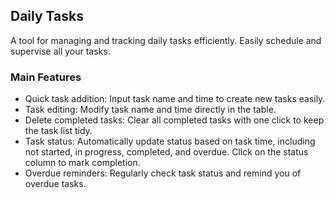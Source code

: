   <h2>Daily Tasks</h2>
    <p>A tool for managing and tracking daily tasks efficiently. Easily schedule and supervise all your tasks.</p>
    <h3>Main Features</h3>
    <ul>
      <li>Quick task addition: Input task name and time to create new tasks easily.</li>
      <li>Task editing: Modify task name and time directly in the table.</li>
      <li>Delete completed tasks: Clear all completed tasks with one click to keep the task list tidy.</li>
      <li>Task status: Automatically update status based on task time, including not started, in progress, completed, and overdue. Click on the status column to mark completion.</li>
      <li>Overdue reminders: Regularly check task status and remind you of overdue tasks.</li>
    </ul>

